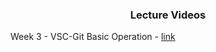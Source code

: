 
<p align="center">

  <h3 align="center">Lecture Videos</h3>

</p>

Week 3 - VSC-Git Basic Operation - [link](https://www.youtube.com/watch?v=juEEJkgq6fI)


